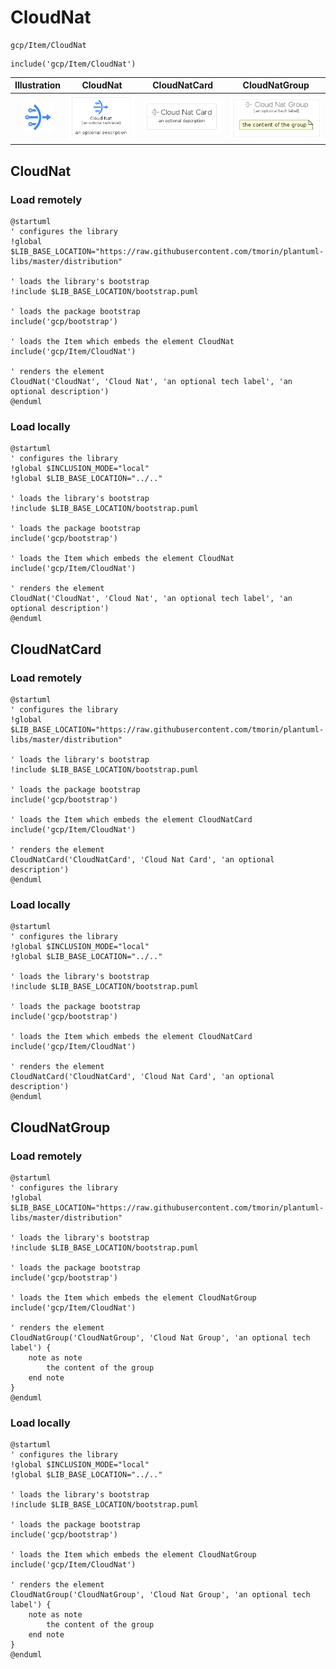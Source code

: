 # CloudNat


```text
gcp/Item/CloudNat
```

```text
include('gcp/Item/CloudNat')
```



| Illustration | CloudNat | CloudNatCard | CloudNatGroup |
| :---: | :---: | :---: | :---: |
| ![illustration for Illustration](../../gcp/Item/CloudNat.png) | ![illustration for CloudNat](../../gcp/Item/CloudNat.Local.png) | ![illustration for CloudNatCard](../../gcp/Item/CloudNatCard.Local.png) | ![illustration for CloudNatGroup](../../gcp/Item/CloudNatGroup.Local.png) |




## CloudNat

### Load remotely
```plantuml
@startuml
' configures the library
!global $LIB_BASE_LOCATION="https://raw.githubusercontent.com/tmorin/plantuml-libs/master/distribution"

' loads the library's bootstrap
!include $LIB_BASE_LOCATION/bootstrap.puml

' loads the package bootstrap
include('gcp/bootstrap')

' loads the Item which embeds the element CloudNat
include('gcp/Item/CloudNat')

' renders the element
CloudNat('CloudNat', 'Cloud Nat', 'an optional tech label', 'an optional description')
@enduml
```

### Load locally
```plantuml
@startuml
' configures the library
!global $INCLUSION_MODE="local"
!global $LIB_BASE_LOCATION="../.."

' loads the library's bootstrap
!include $LIB_BASE_LOCATION/bootstrap.puml

' loads the package bootstrap
include('gcp/bootstrap')

' loads the Item which embeds the element CloudNat
include('gcp/Item/CloudNat')

' renders the element
CloudNat('CloudNat', 'Cloud Nat', 'an optional tech label', 'an optional description')
@enduml
```

## CloudNatCard

### Load remotely
```plantuml
@startuml
' configures the library
!global $LIB_BASE_LOCATION="https://raw.githubusercontent.com/tmorin/plantuml-libs/master/distribution"

' loads the library's bootstrap
!include $LIB_BASE_LOCATION/bootstrap.puml

' loads the package bootstrap
include('gcp/bootstrap')

' loads the Item which embeds the element CloudNatCard
include('gcp/Item/CloudNat')

' renders the element
CloudNatCard('CloudNatCard', 'Cloud Nat Card', 'an optional description')
@enduml
```

### Load locally
```plantuml
@startuml
' configures the library
!global $INCLUSION_MODE="local"
!global $LIB_BASE_LOCATION="../.."

' loads the library's bootstrap
!include $LIB_BASE_LOCATION/bootstrap.puml

' loads the package bootstrap
include('gcp/bootstrap')

' loads the Item which embeds the element CloudNatCard
include('gcp/Item/CloudNat')

' renders the element
CloudNatCard('CloudNatCard', 'Cloud Nat Card', 'an optional description')
@enduml
```

## CloudNatGroup

### Load remotely
```plantuml
@startuml
' configures the library
!global $LIB_BASE_LOCATION="https://raw.githubusercontent.com/tmorin/plantuml-libs/master/distribution"

' loads the library's bootstrap
!include $LIB_BASE_LOCATION/bootstrap.puml

' loads the package bootstrap
include('gcp/bootstrap')

' loads the Item which embeds the element CloudNatGroup
include('gcp/Item/CloudNat')

' renders the element
CloudNatGroup('CloudNatGroup', 'Cloud Nat Group', 'an optional tech label') {
    note as note
        the content of the group
    end note
}
@enduml
```

### Load locally
```plantuml
@startuml
' configures the library
!global $INCLUSION_MODE="local"
!global $LIB_BASE_LOCATION="../.."

' loads the library's bootstrap
!include $LIB_BASE_LOCATION/bootstrap.puml

' loads the package bootstrap
include('gcp/bootstrap')

' loads the Item which embeds the element CloudNatGroup
include('gcp/Item/CloudNat')

' renders the element
CloudNatGroup('CloudNatGroup', 'Cloud Nat Group', 'an optional tech label') {
    note as note
        the content of the group
    end note
}
@enduml
```

